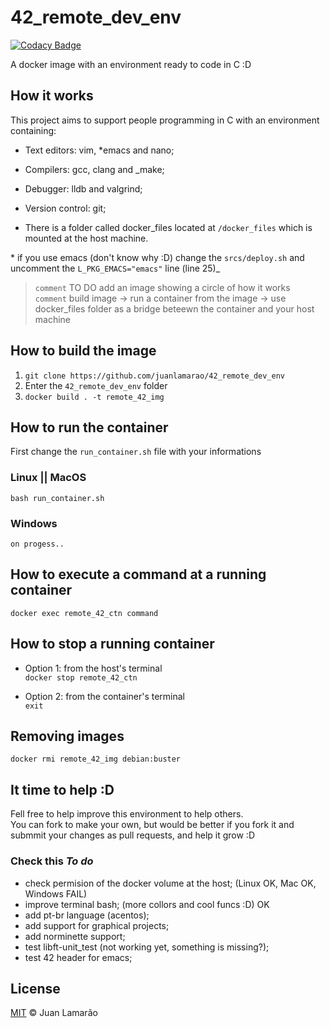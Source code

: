 # 42_remote_dev_env

[![Codacy Badge](https://api.codacy.com/project/badge/Grade/2c0045ab9e584b76b4cfdd8d69fcc041)](https://app.codacy.com/manual/juanlamarao/42_remote_dev_ambient?utm_source=github.com&utm_medium=referral&utm_content=juanlamarao/42_remote_dev_ambient&utm_campaign=Badge_Grade_Dashboard)

A docker image with an environment ready to code in C :D

## How it works

This project aims to support people programming in C with an environment containing:
*	Text editors: vim, \*emacs and nano;

*	Compilers: gcc, clang and \_make;

*	Debugger: lldb and valgrind;

*	Version control: git;

*	There is a folder called docker\_files located at `/docker_files` which is mounted at the host machine.

\* if you use emacs (don't know why :D) change the `srcs/deploy.sh` and uncomment the `L_PKG_EMACS="emacs"` line (line 25)_  

>	`comment` TO DO add an image showing a circle of how it works  
>	`comment` build image -> run a container from the image -> use docker_files folder as a bridge beteewn the container and your host machine

## How to build the image

1.	`git clone https://github.com/juanlamarao/42_remote_dev_env`
2.	Enter the `42_remote_dev_env` folder
3.	`docker build . -t remote_42_img`

## How to run the container

First change the `run_container.sh` file with your informations

### Linux || MacOS

`bash run_container.sh`

### Windows

`on progess..`

## How to execute a command at a running container

`docker exec remote_42_ctn command`

## How to stop a running container

*	Option 1: from the host's terminal  
`docker stop remote_42_ctn`

*	Option 2: from the container's terminal  
`exit`

## Removing images

`docker rmi remote_42_img debian:buster`

## It time to help :D

Fell free to help improve this environment to help others.  
You can fork to make your own, but would be better if you fork it and
submmit your changes as pull requests, and help it grow :D

### Check this _To do_

*	check permision of the docker volume at the host; (Linux OK, Mac OK, Windows FAIL)
*	improve terminal bash; (more collors and cool funcs :D) OK
*	add pt-br language (acentos);
*	add support for graphical projects;
*	add norminette support;
*	test libft-unit\_test (not working yet, something is missing?);
*	test 42 header for emacs;

## License

[MIT](LICENSE) © Juan Lamarão
